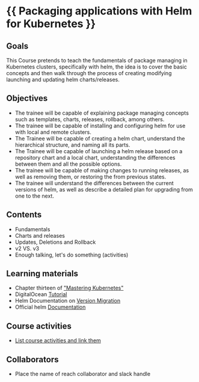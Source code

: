 # {{ Packaging applications with Helm for Kubernetes }}

## Goals
This Course pretends to teach the fundamentals of package managing in Kubernetes clusters, specifically with helm, the idea is to cover the basic concepts and then walk through the process of creating modifying launching and updating helm charts/releases.

## Objectives
- The trainee will be capable of explaining package managing concepts such as templates, charts, releases, rollback, among others.
- The trainee will be capable of installing and configuring helm for use with local and remote clusters.
- The Trainee will be capable of creating a helm chart, understand the hierarchical structure, and naming all its parts.
- The Trainee will be capable of launching a helm release based on a repository chart and a local chart, understanding the differences  between them and all the possible options.
- The trainee will be capable of making changes to running releases, as well as removing them, or restoring the from previous states.
- The trainee will understand the differences between the current versions of helm, as well as describe a detailed plan for upgrading from one to the next.

## Contents
- Fundamentals
- Charts and releases
- Updates, Deletions and Rollback
- v2 VS. v3
- Enough talking, let's do something (activities)


## Learning materials
- Chapter thirteen of ["Mastering Kubernetes"](https://bit.ly/38eZ1Ub)
- DigitalOcean [Tutorial](https://do.co/2R1wAmW)
- Helm Documentation on [Version Migration](https://bit.ly/2uUCAVS)
- Official helm [Documentation](https://helm.sh/docs/)


## Course activities
- [List course activities and link them](./01-activity-title.md)


## Collaborators
- Place the name of reach collaborator and slack handle
